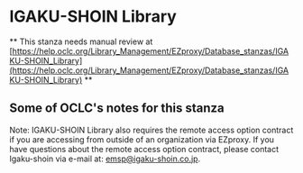 # IGAKU-SHOIN Library
** This stanza needs manual review at [https://help.oclc.org/Library_Management/EZproxy/Database_stanzas/IGAKU-SHOIN_Library](https://help.oclc.org/Library_Management/EZproxy/Database_stanzas/IGAKU-SHOIN_Library) **

## Some of OCLC's notes for this stanza

Note: IGAKU-SHOIN Library also requires the remote access option contract if you are accessing from outside of an organization via EZproxy. If you have questions about the remote access option contract, please contact Igaku-shoin via e-mail at: emsp@igaku-shoin.co.jp.

&nbsp;
